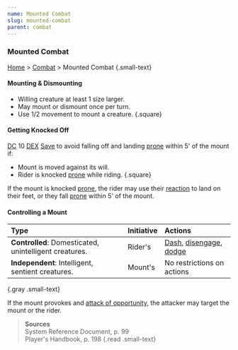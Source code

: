 ```yaml
---
name: Mounted Combat
slug: mounted-combat
parent: combat
---
```

### Mounted Combat
[Home](dm-operations-center) > [Combat](combat) > Mounted Combat {.small-text}

#### Mounting & Dismounting
- Willing creature at least 1 size larger.
- May mount or dismount once per turn.
- Use 1/2 movement to mount a creature.
{.square}

#### Getting Knocked Off
[DC](difficulty-class) 10 [DEX](DEXTERITY) [Save](saving-throw) to avoid falling off and landing [prone](prone) within 5' of the mount if:
- Mount is moved against its will.
- Rider is knocked [prone](prone) while riding.
{.square}

If the mount is knocked [prone](prone), the rider may use their [reaction](reaction) to land on their feet, or they fall [prone](prone) within 5' of the mount.

#### Controlling a Mount
| Type                                                 | Initiative | Actions                                       |
| :----------------------------------------------------- | :------ | :--------------------------------------------------- |
| **Controlled**: Domesticated, unintelligent creatures. | Rider's | [Dash](dash), [disengage](disengage), [dodge](dodge) |
| **Independent**: Intelligent, sentient creatures.      | Mount's | No restrictions on actions                           |
{.gray .small-text}

If the mount provokes and [attack of opportunity](opportunity-attack), the attacker may target the mount or the rider.

> **Sources** <br/>
> System Reference Document, p. 99<br/>
> Player's Handbook, p. 198
{.read .small-text}